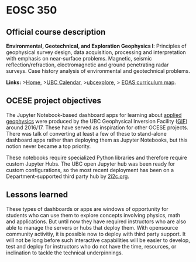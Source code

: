 # EOSC 350

## Official course description

**Environmental, Geotechnical, and Exploration Geophysics I**: Principles of geophysical survey design, data acquisition, processing and interpretation with emphasis on near-surface problems. Magnetic, seismic reflection/refraction, electromagnetic and ground penetrating radar surveys. Case history analysis of environmental and geotechnical problems.

**Links:**
\>[Home](https://www.eoas.ubc.ca/academics/courses/eosc350),
\>[UBC Calendar](https://courses.students.ubc.ca/cs/courseschedule?pname=subjarea&tname=subj-course&dept=EOSC&course=350),
\>[ubcexplore](https://ubcexplorer.io/course/EOSC/350),
\> [EOAS curriculum map](https://www.eoas.ubc.ca/~quest/eoas-only.html).

## OCESE project objectives

The Jupyter Notebook-based dashboard apps for learning about [applied geophysics](https://gpg.geosci.xyz/content/appendix/apps.html) were produced by the UBC Geophysical Inversion Facility ([GIF](https://gif.eos.ubc.ca/)) around 2016/17. These have served as inspiration for other OCESE projects. There was talk of converting at least a few of these to stand-alone dashboard apps rather than deploying them as Jupyter Notebooks, but this notion never became a top priority.

These notebooks require specialized Python libraries and therefore require custom Jupyter Hubs. The UBC open Jupyter hub was been ready for custom configurations, so the most recent deployment has been on a Department-supported third party hub by [2i2c.org](https://2i2c.org/).

## Lessons learned

These types of dashboards or apps are windows of opportunity for students who can use them to explore concepts involving physics, math and applications. But until now they have required instructors who are also able to manage the servers or hubs that deploy them. With opensource community activitiy, it is possible now to deploy with third party support. It will not be long before such interactive capabilities will be easier to develop, test and deploy for instructors who do not have the time, resources, or inclination to tackle the technical underpinnings.